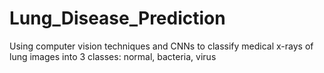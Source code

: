 # Lung_Disease_Prediction
Using computer vision techniques and CNNs to classify medical x-rays of lung images into 3 classes: normal, bacteria, virus
